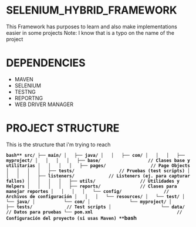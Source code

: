 # SELENIUM_HYBRID_FRAMEWORK

This Framework has purposes to learn and also make implementations easier in some projects
Note: I know that is a typo on the name of the project

# DEPENDENCIES

- MAVEN
- SELENIUM
- TESTNG
- REPORTNG
- WEB DRIVER MANAGER

# PROJECT STRUCTURE

This is the structure that i'm trying to reach

**```bash**
src/
├── main/
│   ├── java/
│   │   ├── com/
│   │   │   ├── myproject/
│   │   │   │   ├── base/                  // Clases base y utilitarias
│   │   │   │   ├── pages/                 // Page Objects
│   │   │   │   ├── tests/                 // Pruebas (test scripts)
│   │   │   │   ├── listeners/             // Listeners (ej. para capturar fallos)
│   │   │   │   ├── utils/                 // Utilidades y Helpers
│   │   │   │   ├── reports/               // Clases para manejar reportes
│   │   │   │   └── config/                // Archivos de configuración
│   │   │   └── resources/
│   └── test/
│       └── java/
│           └── com/
│               └── myproject/
│                   ├── tests/             // Test scripts
│                   └── data/              // Datos para pruebas
└── pom.xml                                // Configuración del proyecto (si usas Maven)
**```bash**


